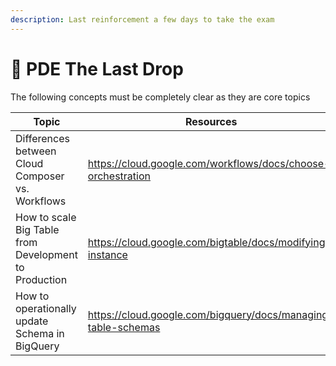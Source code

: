 ```yaml
---
description: Last reinforcement a few days to take the exam
---
```


# 🍺 PDE The Last Drop

The following concepts must be completely clear as they are core topics



<table><thead><tr><th width="295">Topic</th><th>Resources</th></tr></thead><tbody><tr><td>Differences between Cloud Composer vs. Workflows</td><td><a href="https://cloud.google.com/workflows/docs/choose-orchestration">https://cloud.google.com/workflows/docs/choose-orchestration</a></td></tr><tr><td>How to scale Big Table from Development to Production</td><td><a href="https://cloud.google.com/bigtable/docs/modifying-instance">https://cloud.google.com/bigtable/docs/modifying-instance</a></td></tr><tr><td>How to operationally update Schema in BigQuery </td><td><a href="https://cloud.google.com/bigquery/docs/managing-table-schemas">https://cloud.google.com/bigquery/docs/managing-table-schemas</a></td></tr></tbody></table>
